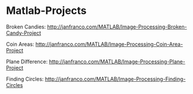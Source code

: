 # Matlab-Projects

Broken Candies: http://janfranco.com/MATLAB/Image-Processing-Broken-Candy-Project

Coin Areas: http://janfranco.com/MATLAB/Image-Processing-Coin-Area-Project

Plane Difference: http://janfranco.com/MATLAB/Image-Processing-Plane-Project

Finding Circles: http://janfranco.com/MATLAB/Image-Processing-Finding-Circles
